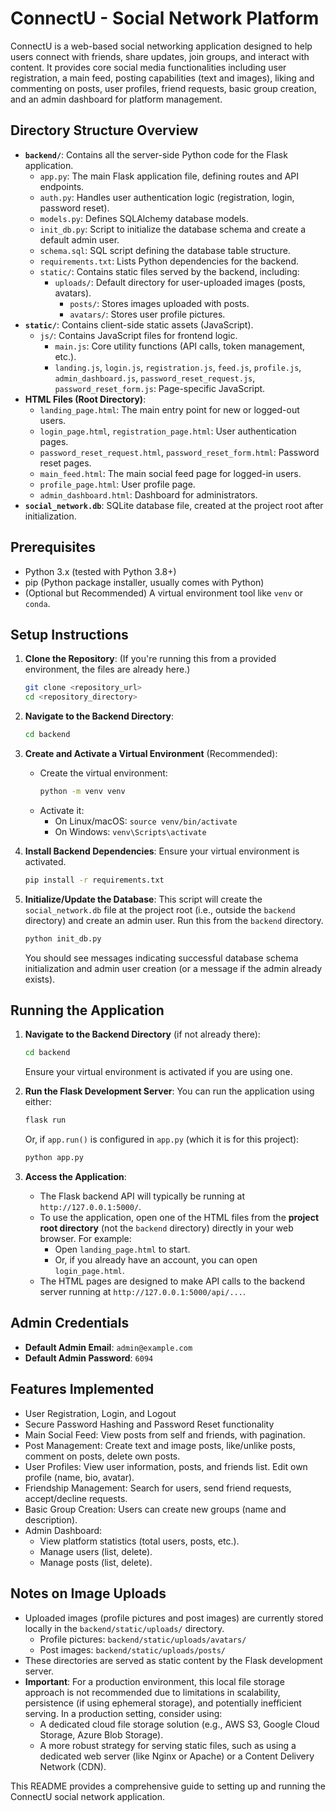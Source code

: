 # ConnectU - Social Network Platform

ConnectU is a web-based social networking application designed to help users connect with friends, share updates, join groups, and interact with content. It provides core social media functionalities including user registration, a main feed, posting capabilities (text and images), liking and commenting on posts, user profiles, friend requests, basic group creation, and an admin dashboard for platform management.

## Directory Structure Overview

*   **`backend/`**: Contains all the server-side Python code for the Flask application.
    *   `app.py`: The main Flask application file, defining routes and API endpoints.
    *   `auth.py`: Handles user authentication logic (registration, login, password reset).
    *   `models.py`: Defines SQLAlchemy database models.
    *   `init_db.py`: Script to initialize the database schema and create a default admin user.
    *   `schema.sql`: SQL script defining the database table structure.
    *   `requirements.txt`: Lists Python dependencies for the backend.
    *   `static/`: Contains static files served by the backend, including:
        *   `uploads/`: Default directory for user-uploaded images (posts, avatars).
            *   `posts/`: Stores images uploaded with posts.
            *   `avatars/`: Stores user profile pictures.
*   **`static/`**: Contains client-side static assets (JavaScript).
    *   `js/`: Contains JavaScript files for frontend logic.
        *   `main.js`: Core utility functions (API calls, token management, etc.).
        *   `landing.js`, `login.js`, `registration.js`, `feed.js`, `profile.js`, `admin_dashboard.js`, `password_reset_request.js`, `password_reset_form.js`: Page-specific JavaScript.
*   **HTML Files (Root Directory)**:
    *   `landing_page.html`: The main entry point for new or logged-out users.
    *   `login_page.html`, `registration_page.html`: User authentication pages.
    *   `password_reset_request.html`, `password_reset_form.html`: Password reset pages.
    *   `main_feed.html`: The main social feed page for logged-in users.
    *   `profile_page.html`: User profile page.
    *   `admin_dashboard.html`: Dashboard for administrators.
*   **`social_network.db`**: SQLite database file, created at the project root after initialization.

## Prerequisites

*   Python 3.x (tested with Python 3.8+)
*   pip (Python package installer, usually comes with Python)
*   (Optional but Recommended) A virtual environment tool like `venv` or `conda`.

## Setup Instructions

1.  **Clone the Repository**:
    (If you're running this from a provided environment, the files are already here.)
    ```bash
    git clone <repository_url>
    cd <repository_directory>
    ```

2.  **Navigate to the Backend Directory**:
    ```bash
    cd backend
    ```

3.  **Create and Activate a Virtual Environment** (Recommended):
    *   Create the virtual environment:
        ```bash
        python -m venv venv
        ```
    *   Activate it:
        *   On Linux/macOS: `source venv/bin/activate`
        *   On Windows: `venv\Scripts\activate`

4.  **Install Backend Dependencies**:
    Ensure your virtual environment is activated.
    ```bash
    pip install -r requirements.txt
    ```

5.  **Initialize/Update the Database**:
    This script will create the `social_network.db` file at the project root (i.e., outside the `backend` directory) and create an admin user. Run this from the `backend` directory.
    ```bash
    python init_db.py
    ```
    You should see messages indicating successful database schema initialization and admin user creation (or a message if the admin already exists).

## Running the Application

1.  **Navigate to the Backend Directory** (if not already there):
    ```bash
    cd backend
    ```
    Ensure your virtual environment is activated if you are using one.

2.  **Run the Flask Development Server**:
    You can run the application using either:
    ```bash
    flask run
    ```
    Or, if `app.run()` is configured in `app.py` (which it is for this project):
    ```bash
    python app.py
    ```

3.  **Access the Application**:
    *   The Flask backend API will typically be running at `http://127.0.0.1:5000/`.
    *   To use the application, open one of the HTML files from the **project root directory** (not the `backend` directory) directly in your web browser. For example:
        *   Open `landing_page.html` to start.
        *   Or, if you already have an account, you can open `login_page.html`.
    *   The HTML pages are designed to make API calls to the backend server running at `http://127.0.0.1:5000/api/...`.

## Admin Credentials

*   **Default Admin Email**: `admin@example.com`
*   **Default Admin Password**: `6094`

## Features Implemented

*   User Registration, Login, and Logout
*   Secure Password Hashing and Password Reset functionality
*   Main Social Feed: View posts from self and friends, with pagination.
*   Post Management: Create text and image posts, like/unlike posts, comment on posts, delete own posts.
*   User Profiles: View user information, posts, and friends list. Edit own profile (name, bio, avatar).
*   Friendship Management: Search for users, send friend requests, accept/decline requests.
*   Basic Group Creation: Users can create new groups (name and description).
*   Admin Dashboard:
    *   View platform statistics (total users, posts, etc.).
    *   Manage users (list, delete).
    *   Manage posts (list, delete).

## Notes on Image Uploads

*   Uploaded images (profile pictures and post images) are currently stored locally in the `backend/static/uploads/` directory.
    *   Profile pictures: `backend/static/uploads/avatars/`
    *   Post images: `backend/static/uploads/posts/`
*   These directories are served as static content by the Flask development server.
*   **Important**: For a production environment, this local file storage approach is not recommended due to limitations in scalability, persistence (if using ephemeral storage), and potentially inefficient serving. In a production setting, consider using:
    *   A dedicated cloud file storage solution (e.g., AWS S3, Google Cloud Storage, Azure Blob Storage).
    *   A more robust strategy for serving static files, such as using a dedicated web server (like Nginx or Apache) or a Content Delivery Network (CDN).

This README provides a comprehensive guide to setting up and running the ConnectU social network application.
